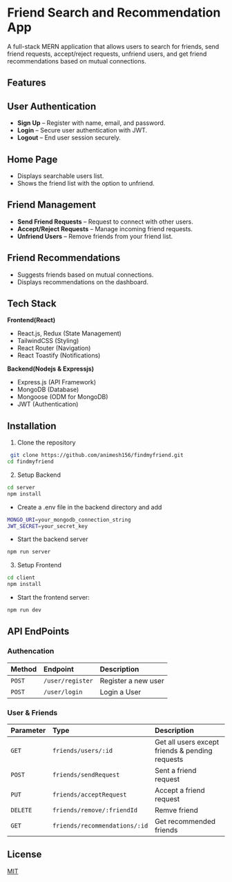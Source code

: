 
# Friend Search and Recommendation App

A full-stack MERN application that allows users to search for friends, send friend requests, accept/reject requests, unfriend users, and get friend recommendations based on mutual connections.

## Features

## User Authentication
- **Sign Up** – Register with name, email, and password.
- **Login** – Secure user authentication with JWT.
- **Logout** – End user session securely.


## Home Page
- Displays searchable users list.
- Shows the friend list with the option to unfriend.

## Friend Management
- **Send Friend Requests** – Request to connect with other users.
- **Accept/Reject Requests** – Manage incoming friend requests.
- **Unfriend Users** – Remove friends from your friend list.

## Friend Recommendations
- Suggests friends based on mutual connections.
- Displays recommendations on the dashboard.
## Tech Stack

**Frontend(React)**
- React.js, Redux (State Management)
- TailwindCSS (Styling)
- React Router (Navigation)
- React Toastify (Notifications)


**Backend(Nodejs & Expressjs)**
- Express.js (API Framework)
- MongoDB (Database)
- Mongoose (ODM for MongoDB)
- JWT (Authentication)


## Installation

1. Clone the repository

```bash
 git clone https://github.com/animesh156/findmyfriend.git
cd findmyfriend
```


2. Setup Backend

```bash
cd server
npm install

```

- Create a .env file in the backend directory and add
 ```bash
 MONGO_URI=your_mongodb_connection_string
JWT_SECRET=your_secret_key
```

- Start the backend server
 ```bash
 npm run server
```


3. Setup Frontend

```bash
cd client
npm install

```

- Start the frontend server:
 ```bash
 npm run dev
```
## API EndPoints

### Authencation


| Method    | Endpoint | Description                |
| :-------- | :------- | :------------------------- |
| `POST` | `/user/register` | Register a new user |
| `POST` | `/user/login` | Login a User |

###  User & Friends



| Parameter | Type     | Description                       |
| :-------- | :------- | :-------------------------------- |
| `GET`      | `friends/users/:id` | Get all users except friends & pending requests |
| `POST`      | `friends/sendRequest` | Sent a friend request |
| `PUT`      | `friends/acceptRequest` | Accept a friend request |
| `DELETE`      | `friends/remove/:friendId` | Remve  friend |
| `GET`      | `friends/recommendations/:id` | Get recommended friends |




## License

[MIT](https://choosealicense.com/licenses/mit/)

